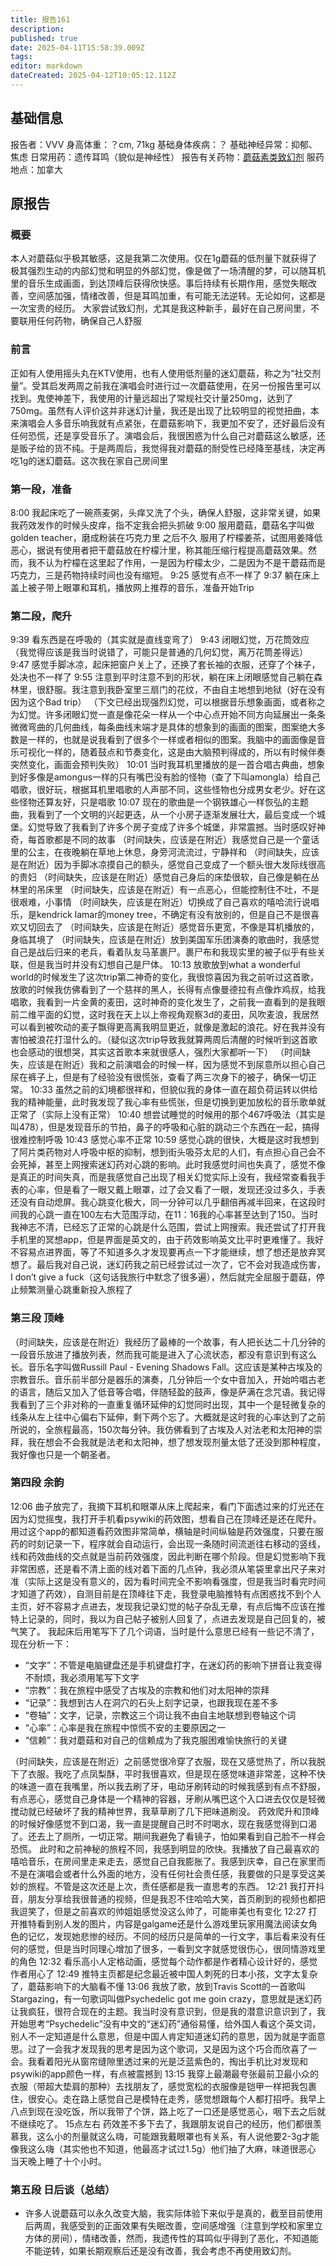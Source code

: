 ```yaml
---
title: 报告161
description: 
published: true
date: 2025-04-11T15:58:39.009Z
tags: 
editor: markdown
dateCreated: 2025-04-12T10:05:12.112Z
---
```


## 基础信息
报告者：VVV
身高体重：？cm, 71kg
基础身体疾病：？
基础神经异常：抑郁、焦虑
日常用药：遗传耳鸣（貌似是神经性）
报告有关药物：[蘑菇素类致幻剂](/drug/赛洛西宾)
服药地点：加拿大

## 原报告
### 概要
本人对蘑菇似乎极其敏感，这是我第二次使用。仅在1g蘑菇的低剂量下就获得了极其强烈生动的内部幻觉和明显的外部幻觉，像是做了一场清醒的梦，可以随耳机里的音乐生成画面，到达顶峰后获得欣快感。事后持续有长期作用，感觉失眠改善，空间感加强，情绪改善，但是耳鸣加重，有可能无法逆转。无论如何，这都是一次宝贵的经历。
大家尝试致幻剂，尤其是我这种新手，最好在自己房间里，不要联用任何药物，确保自己人舒服
### 前言
正如有人使用摇头丸在KTV使用，也有人使用低剂量的迷幻蘑菇，称之为“社交剂量”。受其启发两周之前我在演唱会时进行过一次蘑菇使用，在另一份报告里可以找到。鬼使神差下，我使用的计量远超出了常规社交计量250mg，达到了750mg。虽然有人评价这并非迷幻计量，我还是出现了比较明显的视觉扭曲，本来演唱会人多音乐响我就有点紧张，在蘑菇影响下，我更加不安了，还好最后没有任何恐慌，还是享受音乐了。演唱会后，我很困惑为什么自己对蘑菇这么敏感，还是贩子给的货不纯。于是两周后，我觉得我对蘑菇的耐受性已经降至基线，决定再吃1g的迷幻蘑菇。这次我在家自己房间里
### 第一段，准备
8:00 我起床吃了一碗燕麦粥，头痒又洗了个头，确保人舒服，这非常关键，如果我药效发作的时候头皮痒，指不定我会把头抓破
9:00 服用蘑菇，蘑菇名字叫做golden teacher，磨成粉装在巧克力里
之后不久 服用了柠檬姜茶，试图用姜降低恶心，据说有使用者把干蘑菇放在柠檬汁里，称其能压缩行程提高蘑菇效果。然而，我不认为柠檬在这里起了作用，一是因为柠檬太少，二是因为不是干蘑菇而是巧克力，三是药物持续时间也没有缩短。
9:25 感觉有点不一样了
9:37 躺在床上盖上被子带上眼罩和耳机，播放网上推荐的音乐，准备开始Trip
### 第二段，爬升
9:39 看东西是在呼吸的（其实就是直线变弯了）
9:43 闭眼幻觉，万花筒效应（我觉得应该是我当时说错了，可能只是普通的几何幻觉，离万花筒差得远）
9:47 感觉手脚冰凉，起床把窗户关上了，还换了套长袖的衣服，还穿了个袜子，处决也不一样了
9:55 注意到平时注意不到的形状，躺在床上闭眼感觉自己躺在森林里，很舒服。我注意到我卧室里三扇门的花纹，不由自主地想到地狱（好在没有因为这个Bad trip）
（下文已经出现强烈幻觉，可以根据音乐想象画面，或者称之为幻觉。许多闭眼幻觉一直是像花朵一样从一个中心点开始不同方向延展出一条条微微弯曲的几何曲线，每条曲线末端才是具体的想象到的画面的图案，图案绝大多数是一样的，也就是说我看到了很多个一样或者相似的图案。我脑中的画面像是音乐可视化一样的，随着鼓点和节奏变化，这是由大脑预判得成的，所以有时候伴奏突然变化，画面会预判失败）
10:01 当时我耳机里播放的是一首合唱古典曲，想象到好多像是amongus一样的只有嘴巴没有脸的怪物（查了下叫amongla）给自己唱歌，很好玩，根据耳机里唱歌的人声部不同，这些怪物也分成男女老少。好在这些怪物还算友好，只是唱歌
10:07 现在的歌曲是一个钢铁雄心一样恢弘的主题曲，我看到了一个文明的兴起更迭，从一个小房子逐渐发展壮大，最后变成一个城堡。幻觉导致了我看到了许多个房子变成了许多个城堡，非常震撼。当时感叹好神奇，每首歌都是不同的故事
（时间缺失，应该是在附近）我感觉自己是一个童话里的公主，在夜晚躺在草地上休息，身旁河流流过，宁静祥和
（时间缺失，应该是在附近）因为手脚冰凉摸自己的额头，感觉自己变成了一个额头很大发际线很高的贵妇
（时间缺失，应该是在附近）感觉自己身后的床垫很软，自己像是躺在丛林里的吊床里
（时间缺失，应该是在附近）有一点恶心，但能控制住不吐，不是很艰难，小事情
（时间缺失，应该是在附近）切换成了自己喜欢的嘻哈流行说唱乐，是kendrick lamar的money tree，不确定有没有放别的，但是自己不是很喜欢又切回去了
（时间缺失，应该是在附近）感觉音乐更宽，不像是耳机播放的，身临其境了
（时间缺失，应该是在附近）放到美国军乐团演奏的歌曲时，我感觉自己是战后归来的老兵，看着队友马革裹尸。裹尸布和我现实里的被子似乎有些关联，但是我当时并没有幻想自己是尸体。
10:13 放歌放到what a wonderful world的时候发生了这次trip第二神奇的变化，我很惊喜因为我之前听过这首歌，放歌的时候我仿佛看到了一个慈祥的黑人，长得有点像曼德拉有点像炸鸡叔，给我唱歌，我看到一片金黄的麦田，这时神奇的变化发生了，之前我一直看到的是我眼前二维平面的幻觉，这时我在天上以上帝视角观察3d的麦田，风吹麦浪，我居然可以看到被吹动的麦子飘得更高离我明显更近，就像是激起的浪花。好在我并没有害怕被浪花打湿什么的。（疑似这次trip导致我就算两周后清醒的时候听到这首歌也会感动的很想哭，其实这首歌本来就很感人，强烈大家都听一下）
（时间缺失，应该是在附近）我和之前演唱会的时候一样，因为感觉不到尿意所以担心自己尿在裤子上，但是有了经验没有很慌张，查看了两三次身下的被子，确保一切正常。
10:33 虽然之前的幻境都很祥和，但貌似我的身体一直在超负荷运转以供给我的精神能量，此时我发现了我心率有些慌张，但是切换到更加放松的音乐歌单就正常了（实际上没有正常）
10:40 想尝试睡觉的时候用的那个467呼吸法（其实是叫478），但是发现音乐的节拍，鼻子的呼吸和心脏的跳动三个东西在一起，搞得很难控制呼吸
10:43 感觉心率不正常
10:59 感觉心跳的很快，大概是这时我想到了阿片类药物对人呼吸中枢的抑制，想到街头吸芬太尼的人们，有点担心自己会不会死掉，甚至上网搜索迷幻药对心跳的影响。此时我感觉时间也失真了，感觉不像是真正的时间失真，而是我感觉自己出现了相关幻觉实际上没有，我经常查看我手表的心率，但是看了一眼又戴上眼罩，过了会又看了一眼，发现还没过多久，手表还没有自动熄屏。我心跳变化极大，同一分钟可以几乎翻倍再减半回来，在这段时间我的心跳一直在100左右大范围浮动，在11：16我的心率甚至达到了150。当时我神志不清，已经忘了正常的心跳是什么范围，尝试上网搜索。我还尝试了打开我手机里的冥想app，但是界面是英文的，由于药效影响英文比平时更难懂了。我好不容易点进界面，等了不知道多久才发现要再点一下才能继续，想了想还是放弃冥想了。最后我对自己说，迷幻药我之前已经尝试过一次了，它不会对我造成伤害，I don’t give a fuck（这句话我旅行中默念了很多遍），然后就完全屈服于蘑菇，停止频繁测量心跳重新投入旅程了
### 第三段 顶峰
（时间缺失，应该是在附近）我经历了最棒的一个故事，有人把长达二十几分钟的一段音乐放进了播放列表，然而我可能是进入了心流状态，都没有意识到有这么长。音乐名字叫做Russill Paul - Evening Shadows Fall。这应该是某种古埃及的宗教音乐。音乐前半部分是器乐的演奏，几分钟后一个女中音加入，开始吟唱古老的语言，随后又加入了低音等合唱，伴随轻盈的鼓声，像是萨满在念咒语。我记得我看到了三个非对称的一直重复循环延伸的幻觉同时出现，其中一个是轻微复杂的线条从左上往中心偏右下延伸，剩下两个忘了。大概就是这时我的心率达到了之前所说的，全旅程最高，150次每分钟。我仿佛看到了古埃及人对法老和太阳神的崇拜，我在想会不会我就是法老和太阳神，想了想发现剂量太低了还没到那种程度，我好像也只是一个朝圣者。
### 第四段 余韵
12:06 曲子放完了，我摘下耳机和眼罩从床上爬起来，看门下面透过来的灯光还在因为幻觉摇曳，我打开手机看psywiki的药效图，想看自己在顶峰还是还在爬升。用过这个app的都知道看药效图非常简单，横轴是时间纵轴是药效强度，只要在服药的时刻记录一下，程序就会自动运行，会出现一条随时间流逝往右移动的竖线，线和药效曲线的交点就是当前药效强度，因此判断在哪个阶段。但是幻觉影响下我非常困惑，还是看不清上面的线对着下面的几点钟，我必须从笔袋里拿出尺子来对准（实际上这是没有意义的，因为看时间完全不影响看强度，但是我当时看完时间才知道了药效），自测目前是在顶峰往下走，我登录电脑推特有点困惑找不到个人主页，好不容易才点进去，发现我记录幻觉的帖子杂乱无章，有点后悔不应该在推特上记录的，同时，我以为自己帖子被别人回复了，点进去发现是自己回复的，被气笑了。
我起床后用笔写下了几个词语，当时是什么意思已经有一些记不清了，现在分析一下：
  - “文字”：不管是电脑键盘还是手机键盘打字，在迷幻药的影响下拼音让我变得不耐烦，我必须用笔写下文字
  - “宗教”：我在旅程中感受了古埃及的宗教和他们对太阳神的崇拜
  - “记录”：我想到古人在洞穴的石头上刻字记录，也跟我现在差不多
  - “卷轴”：文字，记录，宗教这三个词让我不由自主地联想到卷轴这个词
  - “心率”：心率是我在旅程中惊慌不安的主要原因之一
  - “信赖”：我对蘑菇和对自己的信赖成为了我克服困难愉快旅行的关键

（时间缺失，应该是在附近）之前感觉很冷穿了衣服，现在又感觉热了，所以我脱下了衣服。我吃了点凤梨酥，平时我很喜欢，但是现在感觉味道非常差，这种不快的味道一直在我嘴里，所以我去刷了牙，电动牙刷转动的时候我感到有点不舒服，有点恶心，感觉自己身体是一个精神的容器，牙刷从嘴巴这个入口进去仅仅是轻微搅动就已经破坏了我的精神世界，我草草刷了几下把味道刷没。
药效爬升和顶峰的时候好像感觉不到口渴，我一直是提醒自己时不时喝水，现在我感觉得到口渴了。还去上了厕所，一切正常。期间我避免了看镜子，怕如果看到自己脸不一样会恐慌。
此时和之前神秘的旅程不同，我感到明显的欣快。我播放了自己最喜欢的嘻哈音乐，在房间里走来走去，感觉自己自我膨胀了。我感到庆幸，自己在家里而不是在演唱会或者什么外面的地方，没有任何社会责任感，我要做的只是享受这美妙的旅程。不管是这次还是上次，责任感都是我一直思考的东西。
12:21 我打开抖音，朋友分享给我很普通的视频，但是我忍不住哈哈大笑，首页刷到的视频也都把我逗笑了，但是之前喜欢的帅姐姐感觉没这么帅了，可能审美也有变化
12:27 打开推特看到别人发的图片，内容是galgame还是什么游戏里玩家用魔法阅读女角色的记忆，发现她悲惨的经历。不同的经历只是简单的一行文字，事后看来没有任何的感觉，但是当时同理心增加了很多，一看到文字就感觉很伤心，很同情游戏里的角色
12:32 看乐高小人定格动画，感觉每个动作都是作者精心设计好的，感觉作者用心了
12:49 推特主页都是纪念最近被中国人刺死的日本小孩，文字太复杂了，蘑菇影响下的大脑看不懂
13:06 我放了歌，放到Travis Scott的一首歌叫Stargazing，有一句歌词叫做Psychedelic got me goin crazy，意思就是迷幻药让我疯狂，很符合现在的主题。我当时没有意识到，但是我的潜意识意识到了，我开始思考“Psychedelic”没有中文的“迷幻药”通俗易懂，给外国人看这个英文词，别人不一定知道是什么意思，但是中国人肯定知道迷幻药的意思，因为就是字面意思。过了一会我才发现我的思考是因为这个歌词，又是因为这个巧合而欣喜了一会。我看着阳光从窗帘缝隙里透过来的光是泛蓝紫色的，掏出手机比对发现和psywiki的app颜色一样，有点被震撼到
13:15 我穿上最潮最夸张最前卫最小众的衣服（带超大垫肩的那种）去找朋友了，感觉宽松的衣服像是铠甲一样把我包裹住，很安心。走在路上感觉自己是模特在走秀，感觉想跟每个人都打招呼。我早上八点到现在没吃饭，所以我带了个饼，路上吃了一口还是感觉恶心，咽下去之后就不继续吃了。
15点左右 药效差不多下去了，我跟朋友说自己的经历，他们都很羡慕我，这么小的剂量就这么嗨，可能跟我戴眼罩也有关系，有人说他要2-3g才能像我这么嗨（其实他也不知道，他最高才试过1.5g）他们抽了大麻，味道很恶心
当天晚上睡了十个小时。
### 第五段 日后谈（总结）
- 许多人说蘑菇可以永久改变大脑，我实际体验下来似乎是真的，截至目前使用后两周，我感受到的正面效果有失眠改善，空间感增强（注意到学校和家里立方体的房间），情绪改善，然而，我遗传性的耳鸣似乎得到了恶化，不知道能不能逆转，如果长期观察后还是没有改善，我会考虑不再使用致幻剂。